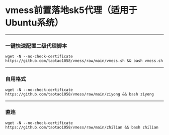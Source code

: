 # vmess前置落地sk5代理（适用于Ubuntu系统）
---

###  一键快速配置二级代理脚本
```
wget -N --no-check-certificate https://github.com/taotao1058/vmess/raw/main/vmess.sh && bash vmess.sh
```



---
###  自用格式

```
wget -N --no-check-certificate https://github.com/taotao1058/vmess/raw/main/ziyong && bash ziyong
```

---

###  直连

```
wget -N --no-check-certificate https://github.com/taotao1058/vmess/raw/main/zhilian && bash zhilian
```
